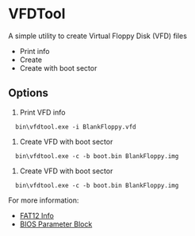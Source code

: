 VFDTool
===

A simple utility to create Virtual Floppy Disk (VFD) files
* Print info
* Create
* Create with boot sector

Options
---
1. Print VFD info
```
  bin\vfdtool.exe -i BlankFloppy.vfd
```
1. Create VFD with boot sector
```
  bin\vfdtool.exe -c -b boot.bin BlankFloppy.img
```
1. Create VFD with boot sector
```
  bin\vfdtool.exe -c -b boot.bin BlankFloppy.img
```

For more information:
* [FAT12 Info](https://wiki.osdev.org/FAT)
* [BIOS Parameter Block](http://brokenthorn.com/Resources/OSDev4.html)